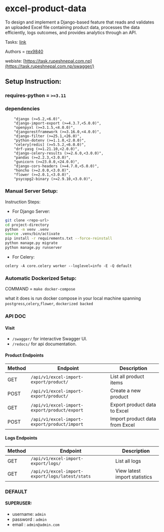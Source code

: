 # excel-product-data

To design and implement a Django-based feature that reads and validates an uploaded Excel file containing product data, processes the data efficiently, logs outcomes, and provides analytics through an API.

Tasks: [link](https://docs.google.com/document/d/1gWuUSzC8LrMMXT9I9QqyGcbJbCAiZDFV89m-Otcfg7U/edit?pli=1&tab=t.0)

Authors = [rex9840](https://github.com/rex9840)

webiste: [https://task.rupeshnepal.com.np](https://task.rupeshnepal.com.np/swagger/)


## Setup Instruction: 
### requires-python = ``>=3.11``

### dependencies
```
    "django (>=5.2,<6.0)",
    "django-import-export (>=4.3.7,<5.0.0)",
    "openpyxl (>=3.1.5,<4.0.0)",
    "djangorestframework (>=3.16.0,<4.0.0)",
    "django-filter (>=25.1,<26.0)",
    "python-dotenv (>=1.1.0,<2.0.0)",
    "celery[redis] (>=5.5.2,<6.0.0)",
    "drf-yasg (>=1.21.10,<2.0.0)",
    "django-celery-results (>=2.6.0,<3.0.0)",
    "pandas (>=2.2.3,<3.0.0)",
    "gunicorn (>=23.0.0,<24.0.0)",
    "django-cors-headers (>=4.7.0,<5.0.0)",
    "honcho (>=2.0.0,<3.0.0)",
    "flower (>=2.0.1,<3.0.0)",
    "psycopg2-binary (>=2.9.10,<3.0.0)",
```

### Manual Server Setup: 
Instruction Steps: 
  - For Django Server:

```sh
git clone <repo-url>
cd project-directory
python -m venv .venv
source .venv/bin/activate
pip install -r requirements.txt --force-reinstall 
python manage.py migrate
python manage.py runserver
```
  - For Celery:
```
celery -A core.celery worker --loglevel=info -E -Q default

```

### Automatic Dockerized Setup: 

COMMAND = `` make docker-compose  ``

what it does is run docker compose in your local machine spanning ``postgress``,``celery``,``flower``, ``dockerized backed``

### API DOC

#### Visit 

- ``/swagger/`` for interactive Swagger UI.
- ``/redocs/`` for api documentation.


#### Product Endpoints
| Method | Endpoint                 | Description                    |
| ------ | ------------------------ | ------------------------------ |
| GET    | `/api/v1/excel-import-export/product/`       | List all product items         |
| POST   | `/api/v1/excel-import-export/product/`       | Create a new product           |
| GET    | `/api/v1/excel-import-export/product/export` | Export product data to Excel   |
| POST   | `/api/v1/excel-import-export/product/import` | Import product data from Excel |


####  Logs Endpoints
| Method | Endpoint                    | Description                   |
| ------ | --------------------------- | ----------------------------- |
| GET    | `/api/v1/excel-import-export/logs/`             | List all logs                 |
| GET    | `/api/v1/excel-import-export/logs/latest/stats` | View latest import statistics |


### DEFAULT 

#### SUPERUSER: 

- username: ``admin``
- password : ``admin``
- email  : ``admin@admin.com``





